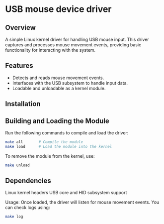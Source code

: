 # USB mouse device driver 

## Overview
A simple Linux kernel driver for handling USB mouse input. This driver captures and processes mouse movement events, providing basic functionality for interacting with the system.

## Features
- Detects and reads mouse movement events.
- Interfaces with the USB subsystem to handle input data.
- Loadable and unloadable as a kernel module.

## Installation
## Building and Loading the Module
Run the following commands to compile and load the driver:
``` sh
make all       # Compile the module  
make load      # Load the module into the kernel
```

To remove the module from the kernel, use:
``` sh
make unload
```

## Dependencies
Linux kernel headers
USB core and HID subsystem support

Usage: 
Once loaded, the driver will listen for mouse movement events. You can check logs using:
``` sh
make log
``` 
